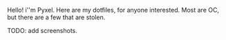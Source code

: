 Hello!
i''m Pyxel.
Here are my dotfiles, for anyone interested.
Most are OC, but there are a few that are stolen.



TODO: add screenshots.
